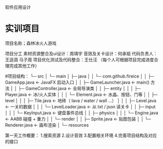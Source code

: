 软件应用设计
# 实训项目
项目名称；森林冰火人游戏

项目分工
素材资源整合及ui设计：周靖宇
音效及关卡设计：何承祖
代码负责人：王适涵 马子周
项目优化测试及代码整合：王仕汪
（每个人可根据项目完成进度合理完成其他工作）

#项目结构：
└─ src
│     └─ main
│        ├─ java
│        │  └─ com.github.fireice
│        │     ├─ GameApp.java        ← JavaFX 启动入口
│        │     ├─ GameLauncher.java   ← main() 方法
│        │     ├─ GameController.java ← 全局导演类
│        │     ├─ entity
│        │     │  ├─ Player.java      ← 冰/火人实体
│        │     │  └─ Element.java     ← 水晶、按钮、门等
│        │     ├─ level
│        │     │  ├─ Tile.java        ← 地砖（ lava / water / wall …）
│        │     │  ├─ Level.java       ← 一关的数据
│        │     │  └─ LevelLoader.java ← 从 txt / json 读关卡
│        │     ├─ input
│        │     │  └─ KeyInput.java    ← 键盘事件总线
│        │     ├─ physics
│        │     │  └─ Engine.java      ← AABB 碰撞 + 重力
│        │     └─ render
│        │        ├─ Sprite.java      ← 贴图包装
│        │        └─ Renderer.java    ← 画布渲染
│        └─ resources
 
第一天工作概要：
1.搜索资源
2.设计音效
3.配置相关环境
4.完善项目结构及对应的接口
